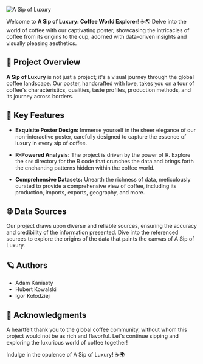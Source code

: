 ![A Sip of Luxury](https://github.com/IgorKolodziej/a_sip_of_luxury/blob/main/plakat/final.jpg?raw=true)

Welcome to **A Sip of Luxury: Coffee World Explorer**! ☕🌎 Delve into the world of coffee with our captivating poster, showcasing the intricacies of coffee from its origins to the cup, adorned with data-driven insights and visually pleasing aesthetics.

## 📌 Project Overview

**A Sip of Luxury** is not just a project; it's a visual journey through the global coffee landscape. Our poster, handcrafted with love, takes you on a tour of coffee's characteristics, qualities, taste profiles, production methods, and its journey across borders.

## 🚀 Key Features

- **Exquisite Poster Design:** Immerse yourself in the sheer elegance of our non-interactive poster, carefully designed to capture the essence of luxury in every sip of coffee.

- **R-Powered Analysis:** The project is driven by the power of R. Explore the `src` directory for the R code that crunches the data and brings forth the enchanting patterns hidden within the coffee world.

- **Comprehensive Datasets:** Unearth the richness of data, meticulously curated to provide a comprehensive view of coffee, including its production, imports, exports, geography, and more.

## 🌐 Data Sources

Our project draws upon diverse and reliable sources, ensuring the accuracy and credibility of the information presented. Dive into the referenced sources to explore the origins of the data that paints the canvas of A Sip of Luxury.

## 🪐 Authors

- Adam Kaniasty
- Hubert Kowalski
- Igor Kołodziej

## 🌟 Acknowledgments

A heartfelt thank you to the global coffee community, without whom this project would not be as rich and flavorful. Let's continue sipping and exploring the luxurious world of coffee together!

Indulge in the opulence of A Sip of Luxury! ☕🌍

